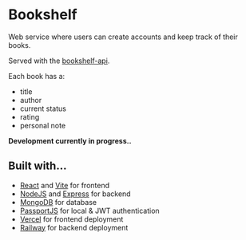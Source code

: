 # Bookshelf

Web service where users can create accounts and keep track of their books.

Served with the [bookshelf-api](https://github.com/hwhuang27/bookshelf-api).

Each book has a:
- title
- author
- current status
- rating
- personal note

**Development currently in progress..**

## Built with...

- [React](https://react.dev/) and [Vite](https://vitejs.dev/) for frontend
- [NodeJS](https://nodejs.org/en) and [Express](https://expressjs.com/) for backend
- [MongoDB](https://www.mongodb.com/) for database
- [PassportJS](https://www.passportjs.org/) for local & JWT authentication
- [Vercel](https://vercel.com/) for frontend deployment
- [Railway](https://railway.app/) for backend deployment